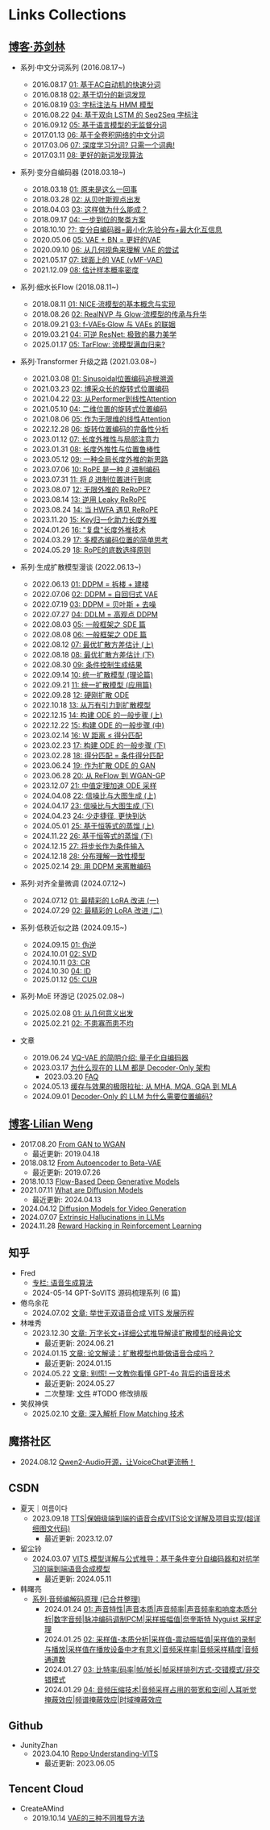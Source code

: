 # Links Collections

## [博客·苏剑林](https://kexue.fm/)

- 系列·中文分词系列 (2016.08.17~)
  - 2016.08.17 [01: 基于AC自动机的快速分词](https://kexue.fm/archives/3908)
  - 2016.08.18 [02: 基于切分的新词发现](https://kexue.fm/archives/3913)
  - 2016.08.19 [03: 字标注法与 HMM 模型](https://kexue.fm/archives/3922)
  - 2016.08.22 [04: 基于双向 LSTM 的 Seq2Seq 字标注](https://kexue.fm/archives/3924)
  - 2016.09.12 [05: 基于语言模型的无监督分词](https://kexue.fm/archives/3956)
  - 2017.01.13 [06: 基于全卷积网络的中文分词](https://kexue.fm/archives/4195)
  - 2017.03.06 [07: 深度学习分词? 只需一个词典!](https://kexue.fm/archives/4245)
  - 2017.03.11 [08: 更好的新词发现算法](https://kexue.fm/archives/4256)
- 系列·变分自编码器 (2018.03.18~)
  - 2018.03.18 [01: 原来是这么一回事](https://kexue.fm/archives/5253)
  - 2018.03.28 [02: 从贝叶斯观点出发](https://kexue.fm/archives/5343)
  - 2018.04.03 [03: 这样做为什么能成？](https://kexue.fm/archives/5383)
  - 2018.09.17 [04: 一步到位的聚类方案](https://kexue.fm/archives/5887)
  - 2018.10.10 [??: 变分自编码器=最小化先验分布+最大化互信息](https://kexue.fm/archives/6088)
  - 2020.05.06 [05: VAE + BN = 更好的VAE](https://kexue.fm/archives/7381)
  - 2020.09.10 [06: 从几何视角来理解 VAE 的尝试](https://kexue.fm/archives/7725)
  - 2021.05.17 [07: 球面上的 VAE (vMF-VAE)](https://kexue.fm/archives/8404)
  - 2021.12.09 [08: 估计样本概率密度](https://kexue.fm/archives/8791)
- 系列·细水长Flow (2018.08.11~)
  - 2018.08.11 [01: NICE·流模型的基本概念与实现](https://spaces.ac.cn/archives/5776)
  - 2018.08.26 [02: RealNVP 与 Glow·流模型的传承与升华](https://spaces.ac.cn/archives/5807)
  - 2018.09.21 [03: f-VAEs·Glow 与 VAEs 的联姻](https://spaces.ac.cn/archives/5977)
  - 2019.03.21 [04: 可逆 ResNet: 极致的暴力美学](https://spaces.ac.cn/archives/6482)
  - 2025.01.17 [05: TarFlow: 流模型满血归来?](https://spaces.ac.cn/archives/10667)
- 系列·Transformer 升级之路 (2021.03.08~)
  - 2021.03.08 [01: Sinusoidal位置编码追根溯源](https://spaces.ac.cn/archives/8231)
  - 2021.03.23 [02: 博采众长的旋转式位置编码](https://kexue.fm/archives/8265)
  - 2021.04.22 [03: 从Performer到线性Attention](https://kexue.fm/archives/8338)
  - 2021.05.10 [04: 二维位置的旋转式位置编码](https://kexue.fm/archives/8397)
  - 2021.08.06 [05: 作为无限维的线性Attention](https://kexue.fm/archives/8601)
  - 2022.12.28 [06: 旋转位置编码的完备性分析](https://kexue.fm/archives/9403)
  - 2023.01.12 [07: 长度外推性与局部注意力](https://kexue.fm/archives/9431)
  - 2023.01.31 [08: 长度外推性与位置鲁棒性](https://kexue.fm/archives/9444)
  - 2023.05.12 [09: 一种全局长度外推的新思路](https://kexue.fm/archives/9603)
  - 2023.07.06 [10: RoPE 是一种 $\beta$ 进制编码](https://kexue.fm/archives/9675)
  - 2023.07.31 [11: 将 $\beta$ 进制位置进行到底](https://kexue.fm/archives/9706)
  - 2023.08.07 [12: 无限外推的 ReRoPE?](https://kexue.fm/archives/9708)
  - 2023.08.14 [13: 逆用 Leaky ReRoPE](https://kexue.fm/archives/9728)
  - 2023.08.24 [14: 当 HWFA 遇见 ReRoPE](https://kexue.fm/archives/9731)
  - 2023.11.20 [15: Key归一化助力长度外推](https://kexue.fm/archives/9859)
  - 2024.01.26 [16: "复盘"长度外推技术](https://kexue.fm/archives/9948)
  - 2024.03.29 [17: 多模态编码位置的简单思考](https://kexue.fm/archives/10040)
  - 2024.05.29 [18: RoPE的底数选择原则](https://kexue.fm/archives/10122)
- 系列·生成扩散模型漫谈 (2022.06.13~)
  - 2022.06.13 [01: DDPM = 拆楼 + 建楼](https://kexue.fm/archives/9119)
  - 2022.07.06 [02: DDPM = 自回归式 VAE](https://kexue.fm/archives/9152)
  - 2022.07.19 [03: DDPM = 贝叶斯 + 去噪](https://kexue.fm/archives/9164)
  - 2022.07.27 [04: DDLM = 高观点 DDPM](https://kexue.fm/archives/9181)
  - 2022.08.03 [05: 一般框架之 SDE 篇](https://kexue.fm/archives/9209)
  - 2022.08.08 [06: 一般框架之 ODE 篇](https://kexue.fm/archives/9228)
  - 2022.08.12 [07: 最优扩散方差估计 (上)](https://kexue.fm/archives/9245)
  - 2022.08.18 [08: 最优扩散方差估计 (下)](https://kexue.fm/archives/9246)
  - 2022.08.30 [09: 条件控制生成结果](https://kexue.fm/archives/9257)
  - 2022.09.14 [10: 统一扩散模型 (理论篇)](https://kexue.fm/archives/9262)
  - 2022.09.21 [11: 统一扩散模型 (应用篇)](https://kexue.fm/archives/9271)
  - 2022.09.28 [12: 硬刚扩散 ODE](https://kexue.fm/archives/9280)
  - 2022.10.18 [13: 从万有引力到扩散模型](https://kexue.fm/archives/9305)
  - 2022.12.15 [14: 构建 ODE 的一般步骤 (上)](https://kexue.fm/archives/9370)
  - 2022.12.22 [15: 构建 ODE 的一般步骤 (中)](https://kexue.fm/archives/9379)
  - 2023.02.14 [16: W 距离 ≤ 得分匹配](https://kexue.fm/archives/9467)
  - 2023.02.23 [17: 构建 ODE 的一般步骤 (下)](https://kexue.fm/archives/9497)
  - 2023.02.28 [18: 得分匹配 = 条件得分匹配](https://kexue.fm/archives/9509)
  - 2023.06.24 [19: 作为扩散 ODE 的 GAN](https://kexue.fm/archives/9662)
  - 2023.06.28 [20: 从 ReFlow 到 WGAN-GP](https://kexue.fm/archives/9668)
  - 2023.12.07 [21: 中值定理加速 ODE 采样](https://kexue.fm/archives/9881)
  - 2024.04.08 [22: 信噪比与大图生成 (上)](https://kexue.fm/archives/10047)
  - 2024.04.17 [23: 信噪比与大图生成 (下)](https://kexue.fm/archives/10055)
  - 2024.04.23 [24: 少走捷径, 更快到达](https://kexue.fm/archives/10077)
  - 2024.05.01 [25: 基于恒等式的蒸馏 (上)](https://kexue.fm/archives/10085)
  - 2024.11.22 [26: 基于恒等式的蒸馏 (下)](https://kexue.fm/archives/10567)
  - 2024.12.15 [27: 将步长作为条件输入](https://kexue.fm/archives/10617)
  - 2024.12.18 [28: 分布理解一致性模型](https://kexue.fm/archives/10633)
  - 2025.02.14 [29: 用 DDPM 来离散编码](https://kexue.fm/archives/10711)
- 系列·对齐全量微调 (2024.07.12~)
  - 2024.07.12 [01: 最精彩的 LoRA 改进 (一)](https://kexue.fm/archives/10226)
  - 2024.07.29 [02: 最精彩的 LoRA 改进 (二)](https://kexue.fm/archives/10266)
- 系列·低秩近似之路 (2024.09.15~)
  - 2024.09.15 [01: 伪逆](https://kexue.fm/archives/10366)
  - 2024.10.01 [02: SVD](https://kexue.fm/archives/10407)
  - 2024.10.11 [03: CR](https://kexue.fm/archives/10427)
  - 2024.10.30 [04: ID](https://kexue.fm/archives/10501)
  - 2025.01.12 [05: CUR](https://kexue.fm/archives/10662)
- 系列·MoE 环游记 (2025.02.08~)
  - 2025.02.08 [01: 从几何意义出发](https://kexue.fm/archives/10699)
  - 2025.02.21 [02: 不患寡而患不均](https://kexue.fm/archives/10735)

- 文章
  - 2019.06.24 [VQ-VAE 的简明介绍: 量子化自编码器](https://kexue.fm/archives/6760)
  - 2023.03.17 [为什么现在的 LLM 都是 Decoder-Only 架构](https://kexue.fm/archives/9529)
    - 2023.03.20 [FAQ](https://kexue.fm/archives/9547)
  - 2024.05.13 [缓存与效果的极限拉扯: 从 MHA, MQA, GQA 到 MLA](https://kexue.fm/archives/10091)
  - 2024.09.01 [Decoder-Only 的 LLM 为什么需要位置编码?](https://kexue.fm/archives/10347)

## [博客·Lilian Weng](https://lilianweng.github.io)

- 2017.08.20 [From GAN to WGAN](https://lilianweng.github.io/posts/2017-08-20-gan/)
  - 最近更新: 2019.04.18
- 2018.08.12 [From Autoencoder to Beta-VAE](https://lilianweng.github.io/posts/2018-08-12-vae/)
  - 最近更新: 2019.07.26
- 2018.10.13 [Flow-Based Deep Generative Models](https://lilianweng.github.io/posts/2018-10-13-flow-models/)
- 2021.07.11 [What are Diffusion Models](https://lilianweng.github.io/posts/2021-07-11-diffusion-models/)
  - 最近更新: 2024.04.13
- 2024.04.12 [Diffusion Models for Video Generation](https://lilianweng.github.io/posts/2024-04-12-diffusion-video/)
- 2024.07.07 [Extrinsic Hallucinations in LLMs](https://lilianweng.github.io/posts/2024-07-07-hallucination/)
- 2024.11.28 [Reward Hacking in Reinforcement Learning](https://lilianweng.github.io/posts/2024-11-28-reward-hacking/)

## 知乎

- Fred
  - [专栏: 语音生成算法](https://www.zhihu.com/column/c_1741531927322664961)
  - 2024-05-14 GPT-SoVITS 源码梳理系列 (6 篇)
- 倦鸟余花
  - 2024.07.02 [文章: 举世无双语音合成 VITS 发展历程](https://zhuanlan.zhihu.com/p/474601997)
- 林唯秀
  - 2023.12.30 [文章: 万字长文+详细公式推导解读扩散模型的经典论文](https://zhuanlan.zhihu.com/p/674019932)
    - 最近更新: 2024.06.21
  - 2024.01.15 [文章: 论文解读：扩散模型也能做语音合成吗？](https://zhuanlan.zhihu.com/p/672986204)
    - 最近更新: 2024.01.15
  - 2024.05.22 [文章: 别慌! 一文教你看懂 GPT-4o 背后的语音技术](https://zhuanlan.zhihu.com/p/698725358)
    - 最近更新: 2024.05.27
    - 二次整理: [文件](Blogs/2024.05.27_一文教你看懂GPT-4o背后的语音技术-林唯秀.md) #TODO 修改排版
- 笑叔神侠
  - 2025.02.10 [文章: 深入解析 Flow Matching 技术](https://zhuanlan.zhihu.com/p/685921518)

## 魔搭社区

- 2024.08.12 [Qwen2-Audio开源，让VoiceChat更流畅！](https://www.modelscope.cn/headlines/article/602)

## CSDN

- 夏天｜여름이다
  - 2023.09.18 [TTS|保姆级端到端的语音合成VITS论文详解及项目实现(超详细图文代码)](https://blog.csdn.net/weixin_44649780/article/details/132406232)
    - 最近更新: 2023.12.07
- 留尘铃
  - 2024.03.07 [VITS 模型详解与公式推导：基于条件变分自编码器和对抗学习的端到端语音合成模型](https://blog.csdn.net/m0_56942491/article/details/136536601)
    - 最近更新: 2024.05.11
- 韩曙亮
  - [系列·音频编解码原理 (已合并整理)](Blogs/音频编解码原理-韩曙亮.md)
    - 2024.01.24 [01: 声音特性|声音本质|声音频率|声音频率和响度本质分析|数字音频|脉冲编码调制PCM|采样振幅值|奈奎斯特 Nyguist 采样定理](https://hanshuliang.blog.csdn.net/article/details/135781972)
    - 2024.01.25 [02: 采样值-本质分析|采样值-震动振幅值|采样值的录制与播放|采样值在播放设备中才有意义|音频采样率|音频采样精度|音频通道数](https://hanshuliang.blog.csdn.net/article/details/135822403)
    - 2024.01.27 [03: 比特率/码率|帧/帧长|帧采样排列方式-交错模式/非交错模式](https://hanshuliang.blog.csdn.net/article/details/135852745)
    - 2024.01.29 [04: 音频压缩技术|音频采样占用的带宽和空间|人耳听觉掩蔽效应|频谱掩蔽效应|时域掩蔽效应](https://hanshuliang.blog.csdn.net/article/details/135886197)

## Github

- JunityZhan
  - 2023.04.10 [Repo·Understanding-VITS](https://github.com/JunityZhan/Understanding-VITS/blob/main/models.ipynb)
    - 最近更新: 2023.06.05

## Tencent Cloud

- CreateAMind
  - 2019.10.14 [VAE的三种不同推导方法](https://cloud.tencent.com/developer/article/1520388)
